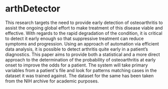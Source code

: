 # arthDetector
This research targets the need to provide early detection of osteoarthritis to assist the ongoing global effort to make treatment of this disease viable and effective. With regards to the rapid degradation of the condition, it is critical to detect it early enough so that suppressive treatment can reduce symptoms and progression. Using an approach of automation via efficient data analysis, it is possible to detect arthritis quite early in a patient’s diagnostics. This paper aims to provide both a statistical and a more direct approach to the determination of the probability of osteoarthritis at early onset to improve the odds for a patient. The system will take primary variables from a patient's file and look for patterns matching cases in the dataset it was trained against. The dataset for the same has been taken from the NIH archive for academic purposes.
